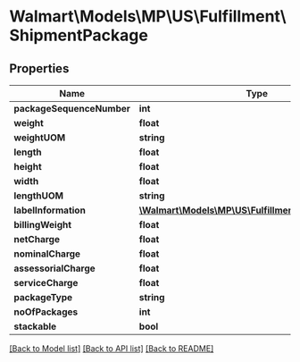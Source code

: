 # Walmart\Models\MP\US\Fulfillment\ShipmentPackage

## Properties

Name | Type | Description | Notes
------------ | ------------- | ------------- | -------------
**packageSequenceNumber** | **int** |  |
**weight** | **float** |  |
**weightUOM** | **string** |  |
**length** | **float** |  |
**height** | **float** |  |
**width** | **float** |  |
**lengthUOM** | **string** |  |
**labelInformation** | [**\Walmart\Models\MP\US\Fulfillment\LabelInformation**](LabelInformation.md) |  | [optional]
**billingWeight** | **float** |  | [optional]
**netCharge** | **float** |  | [optional]
**nominalCharge** | **float** |  | [optional]
**assessorialCharge** | **float** |  | [optional]
**serviceCharge** | **float** |  | [optional]
**packageType** | **string** |  | [optional]
**noOfPackages** | **int** |  | [optional]
**stackable** | **bool** |  | [optional]


[[Back to Model list]](./) [[Back to API list]](../../../../../README.md#supported-apis) [[Back to README]](../../../../../README.md)
